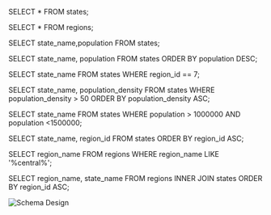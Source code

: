 <!-- Release 5 -->
<!-- #1 -->
SELECT  * FROM states;
<!-- #2 -->
SELECT * FROM regions;
<!-- #3 -->
SELECT state_name,population FROM states;
<!-- 4 -->
SELECT state_name, population FROM states
ORDER BY population DESC;
<!-- 5 -->
SELECT state_name FROM states WHERE region_id == 7;
<!-- 6 -->
SELECT state_name, population_density FROM states WHERE population_density > 50
ORDER BY population_density ASC;
<!-- 7 -->
SELECT state_name FROM states WHERE population > 1000000 AND population <1500000;
<!-- 8 -->
SELECT state_name, region_id FROM states
ORDER BY region_id ASC;
<!-- 9 -->
SELECT region_name FROM regions WHERE region_name LIKE '%central%';
<!-- 10 - Return to -->
SELECT region_name, state_name FROM regions INNER JOIN states ORDER BY region_id ASC;

<!-- Release 6 - Schema Design -->
![Schema Design](/screen_shot.png)

<!-- Reflection -->

<!-- What are databases for? -->
<!-- Databases are storage containers for data information and allow info to easily be accessed, managed and updated. They hold information and allow developers to query information using SQL. It is imperative that information is not repeated within databases, so they often provide constraints for data input. -->

<!-- What is a one-to-many relationship? -->
<!-- When one form of data has a relationship to another form and "belongs" to that other form, it is a one-to-many relationship. If you can fill in the statement "__ belongs to a __," the relationship of the first blank to the second is one to many.  For example, Wisconsin only belongs to the East North Central Region. The East North Central Region has many states. Because these two things have a one-to-many relationship, it makes far more sense to separate them into two tables.  -->

<!-- What is a primary key? What is a foreign key? How can you determine which is which? -->
<!-- A primary key, also called a primary keyword, is a key in a relational database that is unique for each record. It is a unique identifier, such as a driver license number, telephone number (including area code), or vehicle identification number (VIN). A relational database must always have one and only one primary key. Primary keys typically appear as columns in relational database tables. -->
<!-- A foreign key is a field in one table that uniquely identifies a row of another table. The foreign key is defined in a second table, but it refers to the primary key in the first table. For instance, a table called "Employee" has a primary key called "employee_id". Another table called "Employee Details" has a foreign key which references "employee_id" in order to uniquely identify the relationship between both the tables. -->

<!-- How can you select information out of a SQL database? What are some general guidelines for that? -->
<!-- There is a list of commands in SQL that enable someone to select information from a database. SELECT is the primary command that allows for specifications. From there, a developer can adjust their search using other commands and oeprators, like ORDER BY, ASC, DESC, <, >, =, etc. -->